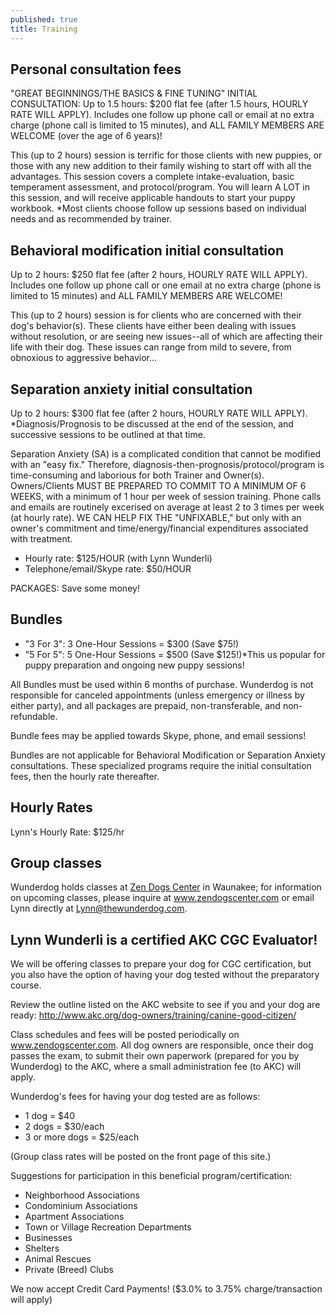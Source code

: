 ```yaml
---
published: true
title: Training
---
```



## Personal consultation fees

"GREAT BEGINNINGS/THE BASICS & FINE TUNING" INITIAL CONSULTATION:
Up to 1.5 hours:  $200 flat fee (after 1.5 hours, HOURLY RATE WILL APPLY). Includes one follow up phone call or email at no extra charge (phone call is limited to 15 minutes), and ALL FAMILY MEMBERS ARE WELCOME (over the age of 6 years)!

This (up to 2 hours) session is terrific for those clients with new puppies, or those with any new addition to their family wishing to start off with all the advantages.  This session covers a complete intake-evaluation, basic temperament assessment, and protocol/program. You will learn A LOT in this session, and will receive applicable handouts to start your puppy workbook.  *Most clients choose follow up sessions based on individual needs and as recommended by trainer.

## Behavioral modification initial consultation

Up to 2 hours:  $250 flat fee (after 2 hours, HOURLY RATE WILL APPLY).
Includes one follow up phone call or one email at no extra charge (phone is limited to 15 minutes) and ALL FAMILY MEMBERS ARE WELCOME!

This (up to 2 hours) session is for clients who are concerned with their dog's behavior(s). These clients have either been dealing with issues without resolution, or are seeing new issues--all of which are affecting their life with their dog. These issues can range from mild to severe, from obnoxious to aggressive behavior...

## Separation anxiety initial consultation

Up to 2 hours:  $300 flat fee (after 2 hours, HOURLY RATE WILL APPLY).
*Diagnosis/Prognosis to be discussed at the end of the session, and successive sessions to be outlined at that time.

Separation Anxiety (SA) is a complicated condition that cannot be modified with an "easy fix."  Therefore, diagnosis-then-prognosis/protocol/program is time-consuming and laborious for both Trainer and Owner(s). Owners/Clients MUST BE PREPARED TO COMMIT TO A MINIMUM OF 6 WEEKS, with a minimum of 1 hour per week of session training. Phone calls and emails are routinely excerised on average at least 2 to 3 times per week (at hourly rate).
WE CAN HELP FIX THE "UNFIXABLE," but only with an owner's commitment and time/energy/financial expenditures associated with treatment.

- Hourly rate: $125/HOUR (with Lynn Wunderli)
- Telephone/email/Skype rate: $50/HOUR

PACKAGES: Save some money!

## Bundles
- "3 For 3": 3 One-Hour Sessions = $300 (Save $75!)
- "5 For 5": 5 One-Hour Sessions = $500 (Save $125!)*This us popular for puppy preparation and ongoing new puppy sessions!

All Bundles must be used within 6 months of purchase. Wunderdog is not responsible for canceled appointments (unless emergency or illness by either party), and all packages are prepaid, non-transferable, and non-refundable.

Bundle fees may be applied towards Skype, phone, and email sessions!

Bundles are not applicable for Behavioral Modification or Separation Anxiety consultations. These specialized programs require the initial consultation fees, then the hourly rate thereafter.

## Hourly Rates
Lynn's Hourly Rate:  $125/hr

## Group classes

Wunderdog holds classes at <a href="https://www.zendogscenter.com/">Zen Dogs Center</a> in Waunakee; for information on upcoming classes, please inquire at <a href="https://www.zendogscenter.com/">www.zendogscenter.com</a> or email Lynn directly at <a href="mailto:Lynn@thewunderdog.com">Lynn@thewunderdog.com</a>.

## Lynn Wunderli is a certified AKC CGC Evaluator!

We will be offering classes to prepare your dog for CGC certification, but you also have the option of having your dog tested without the preparatory course.

Review the outline listed on the AKC website to see if you and your dog are ready:
http://www.akc.org/dog-owners/training/canine-good-citizen/

Class schedules and fees will be posted periodically on www.zendogscenter.com.
All dog owners are responsible, once their dog passes the exam, to submit their own paperwork (prepared for you by Wunderdog) to the AKC, where a small administration fee (to AKC) will apply.

Wunderdog's fees for having your dog tested are as follows:

- 1 dog = $40
- 2 dogs = $30/each
- 3 or more dogs = $25/each

(Group class rates will be posted on the front page of this site.)

Suggestions for participation in this beneficial program/certification:

- Neighborhood Associations
- Condominium Associations
- Apartment Associations
- Town or Village Recreation Departments
- Businesses
- Shelters
- Animal Rescues
- Private (Breed) Clubs

We now accept Credit Card Payments! ($3.0% to 3.75% charge/transaction will apply)
